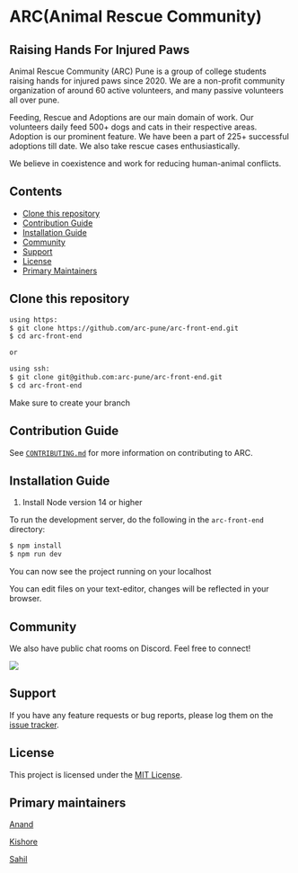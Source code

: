 # ARC(Animal Rescue Community)

## Raising Hands For Injured Paws

Animal Rescue Community (ARC) Pune is a group of college students raising hands for injured paws since 2020. We are a non-profit community organization of around 60 active volunteers, and many passive volunteers all over pune. 

Feeding, Rescue and Adoptions are our main domain of work. Our volunteers daily feed 500+ dogs and cats in their respective areas. Adoption is our prominent feature. We have been a part of 225+ successful adoptions till date. We also take rescue cases enthusiastically.

We believe in coexistence and work for reducing human-animal conflicts.

## Contents

- [Clone this repository](#clone-this-repository)
- [Contribution Guide](#contribution-guide)
- [Installation Guide](#installation-guide)
- [Community](#community)
- [Support](#support)
- [License](#license)
- [Primary Maintainers](#primary-maintainers)

## Clone this repository

```bash
using https:
$ git clone https://github.com/arc-pune/arc-front-end.git
$ cd arc-front-end

or

using ssh:
$ git clone git@github.com:arc-pune/arc-front-end.git
$ cd arc-front-end
```

Make sure to create your branch

## Contribution Guide

See [`CONTRIBUTING.md`](CONTRIBUTING.md) for more information on contributing to ARC.

## Installation Guide

1. Install Node version 14 or higher

To run the development server, do the following in the `arc-front-end` directory:

```bash
$ npm install
$ npm run dev
```

You can now see the project running on your localhost

You can edit files on your text-editor, changes will be reflected in your browser.

## Community

We also have public chat rooms on Discord. Feel free to connect!

[![](https://img.shields.io/badge/chat-on_Discord-blue.svg?style=for-the-badge&logo=Discord)](https://discord.gg/CyDnCUEW)

## Support

If you have any feature requests or bug reports, please log them on the [issue tracker](https://github.com/arc-pune/arc-front-end/issues/new).

## License

This project is licensed under the [MIT License](LICENSE).

## Primary maintainers

[Anand](https://github.com/AnandDhakane01)

[Kishore](https://github.com/majjikishore007)

[Sahil](https://github.com/agarwalsahil0210)
